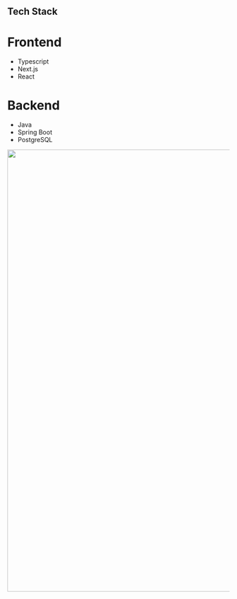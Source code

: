 ## Tech Stack
  # Frontend
  - Typescript
  - Next.js
  - React

 # Backend
 - Java
 - Spring Boot
 - PostgreSQL

<img src="https://github.com/user-attachments/assets/320d0fec-f8bf-4f08-b70b-fc4bdc87da6f" width="1000" />
